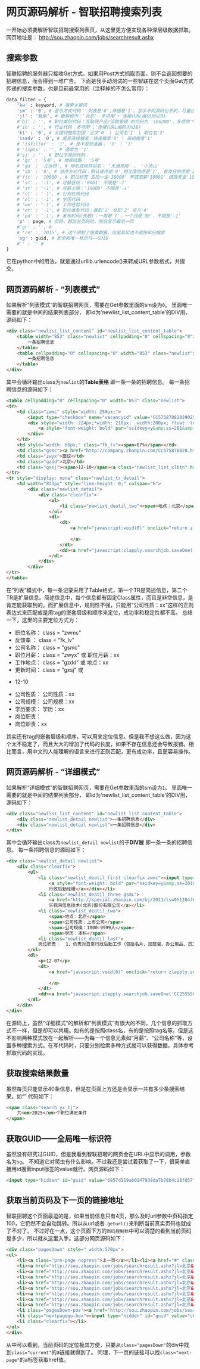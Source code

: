 # 网页源码解析 - 智联招聘搜索列表 
一开始必须要解析智联招聘搜索列表页，从这里更方便实现各种深层级数据抓取。
网页地址是：
http://sou.zhaopin.com/jobs/searchresult.ashx

## 搜索参数
智联招聘的服务器只接收Get方式，如果用Post方式抓取页面，则不会返回想要的招聘信息，而会得到一堆广告。
下面是我手动测试的一些智联在这个页面Get方式传递的搜索参数，也是目前最常用的（注释掉的不怎么常用）：
```Python
data_filter = {
    'kw' : keyword, # 搜索关键词
    'sm' : '0', # 显示方式代码： 列表是'0',详细是'1'。显示不同源码也不同，尽量选列表模式，源码更好解析。
    'jl' : '北京', # 搜索城市：'北京'，多项用'+'连接(URL编码为%2B)
    #'bj' : '', # 职位类别代码：互联网产品/运营管理 的代码为 '160200'，多项用'%3B'连接(URL编码的%)
    #'in' : '', # 行业代码：多项用';'连接(URL编码为%3B)
    'kt' : '0', # 关键词搜索范围：全文'0' | 公司名'1' | 职位名'2'
    'isadv' : '0', # 是否高级搜索：快速搜索'0' | 高级搜索'1'
    # 'isfilter' : '1', # 是不是筛选器： '0' | '1'
    # 'ispts' : '', # 通常为 '1'
    #'sj' : '', # 职位子类别代码：
    # 'gc' : '5号', # 地铁线路： '5号'
    # 'ga' : '立水桥', # 地名或地铁站名： '天通苑南' 、 '小汤山'
    # 'sb' : '0', # 排序方式代码：默认排序是'0',相关度排序是'1', 首发日排序是'2'
    #'fjt' : '10000', # 职位标签 五险一金'10000' 年底双薪'10001' 绩效奖金'10002' 等等
    # 'sf' : '-1', # 月薪底线：'8001' 不限是'-1'
    # 'st' : '-1', # 月薪上限：'10000' 不限是'-1'
    # 'ct' : '-1', # 公司性质代码
    # 'el' : '-1', # 学历代码
    # 'we' : '-1', # 工作经验代码
    # 'et' : '-1', # 职位类型代码：兼职'1' 全职'2' 实习'4'
    # 'pd' : '-1', # 发布时间(天数)：一周是'7'，一个月是'30'，不限是'-1'
    'p' : page, # 页码，超出总页码时，则会显示最后一页
    #'gr' : '', # 
    # 're' : '2015', # 这个限制了搜素数量，但是其实也不是按年份搜索
    'sg' : guid, # 即全网唯一标示符——GUID
    #'' : '' #
}
```
它在python中的用法，就是通过urllib.urlencode()来转成URL参数格式，并提交。


## 网页源码解析 - “列表模式”
如果解析“列表模式”的智联招聘网页，需要在Get参数里面的sm设为`0`。
里面唯一需要的就是中间的结果列表部分，
即id为'newlist_list_content_table'的DIV用，源码如下：
```html
<div class="newlist_list_content" id="newlist_list_content_table">
    <table width="853" class="newlist" cellpadding="0" cellspacing="0">
        一条招聘信息
    </table>
    <table cellpadding="0" cellspacing="0" width="853" class="newlist">
        一条招聘信息
    </table>
</div>
```
其中会循环输出class为`newlist`的**Table表格**
即一条一条的招聘信息。
每一条招聘信息的源码如下：
```html
<table cellpadding="0" cellspacing="0" width="853" class="newlist">
<tr>
    <td class="zwmc" style="width: 250px;">
        <input type="checkbox" name="vacancyid" value="CC575878820J90250640000_530_1_03_201__1_" onclick="zlapply.uncheckAll('allvacancyid')" />
        <div style="width: 224px;*width: 218px; _width:200px; float: left">
            <a style="font-weight: bold" par="ssidkey=y&amp;ss=201&amp;ff=03" href="http://jobs.zhaopin.com/575878820250640.htm" target="_blank">会计（<b>数据</b>）</a>
        </div>
    </td>
    <td style="width: 60px;" class="fk_lv"><span>87%</span></td>
    <td class="gsmc"><a href="http://company.zhaopin.com/CC575878820.htm" target="_blank">中海软银投资管理有限公司</a></td>
    <td class="zwyx">面议</td>
    <td class="gzdd">北京</td>
    <td class="gxsj"><span>12-10</span><a class="newlist_list_xlbtn" href="javascript:;"></a></td>
</tr>
<tr style="display: none" class="newlist_tr_detail">
    <td width="833px" style="line-height: 0;" colspan="6">
        <div class="newlist_detail">
            <div class="clearfix">
                <ul>
                    <li class="newlist_deatil_two"><span>地点：北京</span><span>公司性质：民营</span><span>公司规模：100-499人</span><span>经验：5-10年</span><span>学历：大专</span><li class="newlist_deatil_last"> 岗位职责：  1. 熟练使用excel<b>数据</b>统计功能； 2.核对第三方支付平台及技术后台<b>数据</b>并找出差异； 3. 完成与<b>数据</b>部工作衔接，做好<b>数据</b>台账的统计工作； 4．根据资产端和资金端<b>数据</b>完成日汇总报表； 5. 领导交办的其他工作。...</li></li>
                </ul>
                <dl>
                    <dt>
                        <a href="javascript:void(0)" onclick="return zlapply.searchjob.ajaxApplyBrig1('CC575878820J90250640000_530','ssi','_1_03_201__2_')">
                            
                        </a>
                    </dt>
                    <dd><a href="javascript:zlapply.searchjob.saveOne('CC575878820J90250640000_530')"></a></dd>
                </dl>
            </div>
        </div>
</tr>
</table>
```

在“列表”模式中，每一条记录采用了Table格式，第一个TR是简述信息，第二个TR是扩展信息。简述信息中，每个信息都有固定Class属性，而且是非空信息，是肯定能获取到的。而扩展信息中，规则性不强，只能用“公司性质：xx”这样的正则表达式来匹配或是用tag的嵌套层级和顺序来定位，成功率和稳定性都不高。
总结一下，这里的主要定位方式为：

- 职位名称： class = "zwmc"  
- 反馈率  ： class = "fk_lv"  
- 公司名称： class = "gsmc"  
- 职位月薪： class = "zwyx" 或 <span>职位月薪：xx</span>  
- 工作地点： class = "gzdd" 或 <span>地点：xx</span>  
- 更新时间： class = "gxsj" 或 <li><p>12-10</p></li>  
- 公司性质： <span>公司性质：xx</span>  
- 公司规模： <span>公司规模：xx</span>  
- 学历要求： <span>学历：xx</span>  
- 岗位职责： <li>岗位职责：xx</li>  

其实还有tag的嵌套层级和顺序，可以用来定位信息。但是我不想这么做，因为这个太不稳定了，而且大大的增加了代码的长度，如果不存在信息还会导致报错。相比而言，用中文的人能理解的语言来进行正则匹配，更有成功率，且更容易操作。


## 网页源码解析 - “详细模式”
如果解析“详细模式”的智联招聘网页，需要在Get参数里面的sm设为`1`。
里面唯一需要的就是中间的结果列表部分，
即id为'newlist_list_content_table'的DIV用，源码如下：
```html
<div class="newlist_list_content" id="newlist_list_content_table">
    <div class="newlist_detail newlist">一条招聘信息</div>
    <div class="newlist_detail newlist">一条招聘信息</div>
</div>
```
其中会循环输出class为`newlist_detail newlist`的子**DIV层**
即一条一条的招聘信息。
每一条招聘信息的源码如下：
```html
<div class="newlist_detail newlist">
    <div class="clearfix">
        <ul>
            <li class="newlist_deatil_first clearfix zwmc"><input type="checkbox" name="vacancyid" value="CC255550019J90256441000_530_1_03_201__1_" onclick=" zlapply.uncheckAll('allvacancyid') " /><div style="width:300px;float:left">
                <a style="font-weight: bold" par="ssidkey=y&amp;ss=201&amp;ff=03" href="http://jobs.zhaopin.com/255550019256441.htm" target="_blank">
                行政后勤经理</a></div></li>
            <li class="newlist_deatil_three gsmc">
                <a href="http://special.zhaopin.com/bj/2011/lsw05120476/enter.html" target="_blank">
                乐视网信息技术(北京)股份有限公司</a></li>
            <li class="newlist_deatil_two">
                <span>地点：北京</span>
                <span>公司性质：上市公司</span>
                <span>公司规模：1000-9999人</span>
                <span>学历：本科</span>
            <li class="newlist_deatil_last"> 
            岗位职责：  1、负责对日常行政后勤工作（包括名片、加班餐、办公用品、员工离入职、印章、会议室的相关事宜）进行全面的监督控制，发现问题及时予以规范，协助上级领导应对处理突发事件; 2、进行行政后勤各项费用预算，严格管控各项费用的使用情况，节省公司成本，实现效益的最大化; 3、部门员工的招聘与培养和...</li></li>
        </ul>
        <dl>
            <p>12-07</p>
            <dt>
                <a href="javascript:void(0)" onclick="return zlapply.searchjob.ajaxApplyBrig1('CC255550019J90256441000_530', 'ssi' , '_1_03_201__2_' ) ">
                    
                </a>
            </dt>
            <dd><a href="javascript:zlapply.searchjob.saveOne('CC255550019J90256441000_530')"></a></dd>
        </dl>
    </div>
</div>
```

在源码上，虽然“详细模式”的解析和“列表模式”有很大的不同，几个信息的抓取方式不一样，但是却可以共用。如有的是按照class名，有的是按照tag名等。但是这不影响两种模式放在一起解析——为每一个信息元素如“月薪”、“公司名称”等，设置多种搜索方式。在写代码时，只要分别检索多种方式就可以获得数据。具体参考抓取代码的实现。

## 获取搜索结果数量
虽然每页只能显示40条信息，但是在页面上方还是会显示一共有多少条搜索结果。如“”
代码如下：

```html
<span class="search_yx_tj">
    共<em>2025</em>个职位满足条件
</span>
```

## 获取GUID——全局唯一标识符
虽然没有研究过GUID，但是我看到智联招聘的网页会在URL中显示的调用，参数名为`sg`。
不知道它对爬虫有什么影响。不过我还是尝试着获取了一下，很简单直接用id搜索input标签的value就行。网页源码如下：
```html
<input type="hidden" id="guid" value="6857d119ab0147938da7b78b4c18f857" />
```

## 获取当前页码及下一页的链接地址
智联招聘这个页面最逗的是，如果当前信息只有4页，那么及时url参数中页码指定100，它仍然不会自动跳转。所以从url或者`.geturl()`来判断当前真实页码也就成了不对了。
不过好在一点，这个页面下方的`页码控制栏`中可以清楚的看到当前页码是多少，所以就从这里入手。这部分网页源码如下：
```html
<div class="pagesDown" style="_width:570px">
<ul>
    <li><a class="pre-page nopress">上一页</a></li><li><a href="#" class="current" >1</a></li>
    <li><a href="http://sou.zhaopin.com/jobs/searchresult.ashx?jl=北京&kw=助理&sm=0&ga=立水桥&gc=5号线&gr=2&isfilter=1&fl=530&isadv=0&sg=c67ae20d31954238959da7915552c240&p=2">2</a></li>
    <li><a href="http://sou.zhaopin.com/jobs/searchresult.ashx?jl=北京&kw=助理&sm=0&ga=立水桥&gc=5号线&gr=2&isfilter=1&fl=530&isadv=0&sg=c67ae20d31954238959da7915552c240&p=3">3</a></li>
    <li><a href="http://sou.zhaopin.com/jobs/searchresult.ashx?jl=北京&kw=助理&sm=0&ga=立水桥&gc=5号线&gr=2&isfilter=1&fl=530&isadv=0&sg=c67ae20d31954238959da7915552c240&p=4">4</a></li>
    <li><a href="http://sou.zhaopin.com/jobs/searchresult.ashx?jl=北京&kw=助理&sm=0&ga=立水桥&gc=5号线&gr=2&isfilter=1&fl=530&isadv=0&sg=c67ae20d31954238959da7915552c240&p=5">5</a></li>
    <li><a href="http://sou.zhaopin.com/jobs/searchresult.ashx?jl=北京&kw=助理&sm=0&ga=立水桥&gc=5号线&gr=2&isfilter=1&fl=530&isadv=0&sg=c67ae20d31954238959da7915552c240&p=6">6</a></li>
    <li><a href="http://sou.zhaopin.com/jobs/searchresult.ashx?jl=北京&kw=助理&sm=0&ga=立水桥&gc=5号线&gr=2&isfilter=1&fl=530&isadv=0&sg=c67ae20d31954238959da7915552c240&p=7">7</a></li>
    <li><a href="http://sou.zhaopin.com/jobs/searchresult.ashx?jl=北京&kw=助理&sm=0&ga=立水桥&gc=5号线&gr=2&isfilter=1&fl=530&isadv=0&sg=c67ae20d31954238959da7915552c240&p=8">8</a></li>
    <li><a href="http://sou.zhaopin.com/jobs/searchresult.ashx?jl=北京&kw=助理&sm=0&ga=立水桥&gc=5号线&gr=2&isfilter=1&fl=530&isadv=0&sg=c67ae20d31954238959da7915552c240&p=9" class="pagesmore">...</a></li>
    <li class="pagesDown-pos"><a href="http://sou.zhaopin.com/jobs/searchresult.ashx?jl=北京&kw=助理&sm=0&ga=立水桥&gc=5号线&gr=2&isfilter=1&fl=530&isadv=0&sg=c67ae20d31954238959da7915552c240&p=2" class="next-page">下一页</a>
    <li class="nextpagego-box"><input type="hidden" id="guid" value="c67ae20d31954238959da7915552c240" />到&nbsp;&nbsp;&nbsp;&nbsp;&nbsp;&nbsp;&nbsp;页<input type="text" class="pagesnum" name="goto" id="goto" value="1" onkeyup="zlapply.searchjob.fnCheckInt(this,event)" onchange="zlapply.searchjob.fnCheckInt(this,event)" onkeypress="zlapply.searchjob.enter2Page(this,event,51)"  /><button type="button" class="nextpagego-btn" name="go" onclick="zlapply.searchjob.gotoPage(this.form.goto.value,51,'','c67ae20d31954238959da7915552c240')"></button></li>
    <li class="clearfix"></li>
</ul>
</div>
```
从中可以看到，当前页码的定位极其方便，只要从`class="pagesDown"`的div中找到`class="current"`的a链接就得到了。
同理，下一页的链接可以找`class="next-page"`的a标签获取href值。